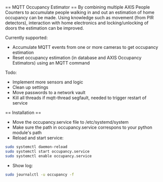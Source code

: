 == MQTT Occupancy Estimator ==
By combining multiple AXIS People Counters to accumulate people walking in and out an estimation of home occupancy can be made. Using knowledge such as movement (from PIR detectors), interaction with home electronics and locking/unlocking of doors the estimation can be improved.

Currently supported:

* Accumulate MQTT events from one or more cameras to get occupancy estimation
* Reset occupancy estimation (in database and AXIS Occupancy Estimators) using an MQTT command

Todo:
* Implement more sensors and logic
* Clean up settings
* Move passwords to a network vault
* Kill all threads if mqtt-thread segfault, needed to trigger restart of service

== Installation ==
* Move the occupancy.service file to /etc/systemd/system
* Make sure the path in occupancy.service correspons to your python module's path
* Reload and start service:
```bash
sudo systemctl daemon-reload
sudo systemctl start occupancy.service
sudo systemctl enable occupancy.service
```
* Show log:
```bash
sudo journalctl -u occupancy -f
```
